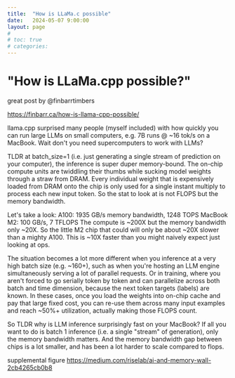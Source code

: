 ```yaml
---
title:  "How is LLaMa.c possible"
date:   2024-05-07 9:00:00
layout: page
#
# toc: true
# categories:
---
```


# "How is LLaMa.cpp possible?" 
great post by 
@finbarrtimbers
 
https://finbarr.ca/how-is-llama-cpp-possible/

llama.cpp surprised many people (myself included) with how quickly you can run large LLMs on small computers, e.g. 7B runs @ ~16 tok/s on a MacBook. Wait don't you need supercomputers to work with LLMs?

TLDR at batch_size=1 (i.e. just generating a single stream of prediction on your computer), the inference is super duper memory-bound. The on-chip compute units are twiddling their thumbs while sucking model weights through a straw from DRAM. Every individual weight that is expensively loaded from DRAM onto the chip is only used for a single instant multiply to process each new input token. So the stat to look at is not FLOPS but the memory bandwidth.

Let's take a look:
A100: 1935 GB/s memory bandwidth, 1248 TOPS
MacBook M2: 100 GB/s, 7 TFLOPS
The compute is ~200X but the memory bandwidth only ~20X. So the little M2 chip that could will only be about ~20X slower than a mighty A100. This is ~10X faster than you might naively expect just looking at ops.

The situation becomes a lot more different when you inference at a very high batch size (e.g. ~160+), such as when you're hosting an LLM engine simultaneously serving a lot of parallel requests. Or in training, where you aren't forced to go serially token by token and can parallelize across both batch and time dimension, because the next token targets (labels) are known. In these cases, once you load the weights into on-chip cache and pay that large fixed cost, you can re-use them across many input examples and reach ~50%+ utilization, actually making those FLOPS count.

So TLDR why is LLM inference surprisingly fast on your MacBook? If all you want to do is batch 1 inference (i.e. a single "stream" of generation), only the memory bandwidth matters. And the memory bandwidth gap between chips is a lot smaller, and has been a lot harder to scale compared to flops.

supplemental figure
https://medium.com/riselab/ai-and-memory-wall-2cb4265cb0b8